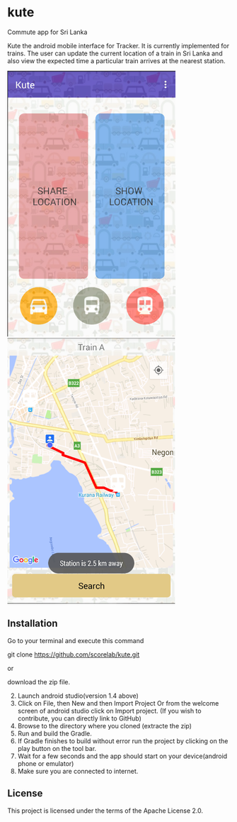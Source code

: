# kute
Commute app for Sri Lanka

Kute the android mobile interface for Tracker. It is currently implemented for trains. The user can update the current location of a train in Sri Lanka and also view the expected time a particular train arrives at the nearest station. 

![alt tag](https://github.com/Dilu9218/kute/blob/master/shareShow.png)
![alt tag](https://github.com/Dilu9218/kute/blob/master/search.png)



## Installation

Go to your terminal and execute this command

git clone https://github.com/scorelab/kute.git

or

download the zip file.

2. Launch android studio(version 1.4 above)
3. Click on File, then New and then Import Project Or from the welcome screen of android studio click on Import project. (If you wish to contribute, you can directly link to GitHub)
4. Browse to the directory where you cloned (extracte the zip) 
5. Run and build the Gradle.
6. If Gradle finishes to build without error run the project by clicking on the play button on the tool bar.
7. Wait for a few seconds and the app should start on your device(android phone or emulator)
8. Make sure you are connected to internet.

## License

This project is licensed under the terms of the Apache License 2.0.
 

